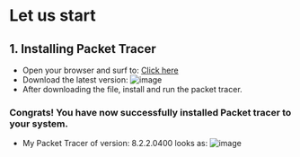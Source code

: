 # Let us start

## 1. Installing Packet Tracer
  - Open your browser and surf to: [Click here](https://www.computernetworkingnotes.com/ccna-study-guide/download-packet-tracer-for-windows-and-linux.html)
  - Download the latest version: ![image](https://github.com/SirJosh-i/Simple-Internet-Simulation-using-Packet-Tracer/assets/69949528/f02d720e-2b28-4fda-9a30-ace28bc0d47b)
  - After downloading the file, install and run the packet tracer.

### Congrats! You have now successfully installed Packet tracer to your system.

  - My Packet Tracer of version: 8.2.2.0400 looks as:
    ![image](https://github.com/SirJosh-i/Simple-Internet-Simulation-using-Packet-Tracer/assets/69949528/6211341c-f73d-416a-a9c5-23e96f0cced1)


